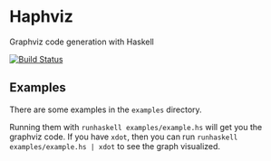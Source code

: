 # Haphviz
Graphviz code generation with Haskell

[![Build Status](https://travis-ci.org/NorfairKing/haphviz.svg?branch=master)](https://travis-ci.org/NorfairKing/haphviz)

## Examples

There are some examples in the `examples` directory.

Running them with `runhaskell examples/example.hs` will get you the graphviz code.
If you have `xdot`, then you can run `runhaskell examples/example.hs | xdot` to see the graph visualized.
